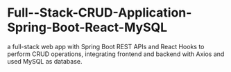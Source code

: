 # Full--Stack-CRUD-Application-Spring-Boot-React-MySQL
a full-stack web app with Spring Boot REST APIs and React Hooks to perform CRUD operations, integrating frontend and backend with Axios and used MySQL as database.
